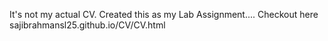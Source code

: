 It's not my actual CV. Created this as my Lab Assignment....
Checkout here sajibrahmansl25.github.io/CV/CV.html
